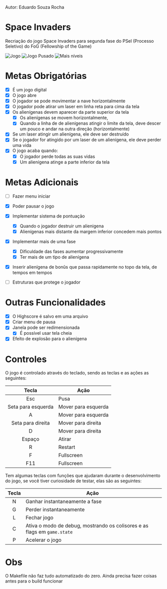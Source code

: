 Autor: Eduardo Souza Rocha

# Space Invaders

Recriação do jogo Space Invaders para segunda fase do PSel (Processo Seletivo)
do FoG (Fellowship of the Game)

![Jogo](screenshots/game.png)
![Jogo Pusado](screenshots/pause.png)
![Mais níveis](screenshots/morelevels.png)

# Metas Obrigatórias
- [X] É um jogo digital
- [X] O jogo abre
- [X] O jogador se pode movimentar a nave horizontalmente
- [X] O jogador pode atirar um laser em linha reta para cima da tela
- [X] Os alienígenas devem aparecer da parte superior da tela
    - [X] Os alienígenas se movem horizontalmente,
    - [X] Quando a linha de de alienígenas atingir o limite da tela,
          deve descer um pouco e andar na outra direção (horizontalmente)
- [X] Se um laser atingir um alienígena, ele deve ser destruído
- [X] Se o jogador for atingido por um laser de um alienígena,
    ele deve perder uma vida
- [X] O jogo acaba quando:
    - [X] O jogador perde todas as suas vidas
    - [X] Um alienígena atinge a parte inferior da tela

# Metas Adicionais
- [ ] Fazer menu iniciar
- [X] Poder pausar o jogo
- [X] Implementar sistema de pontuação
    - [X] Quando o jogador destruir um alienigena
    - [X] Alienígenas mais distante da margem inferior concedem mais pontos
- [X] Implementar mais de uma fase
    - [X] Dificuldade das fases aumentar progressivamente
    - [X] Ter mais de um tipo de alienígena
- [X] Inserir alienígena de bonûs que passa rapidamente no topo da tela,
      de tempos em tempos
- [ ] Estruturas que protege o jogador


# Outras Funcionalidades
- [X] O Highscore é salvo em uma arquivo
- [X] Criar menu de pausa
- [X] Janela pode ser redimensionada
    - [X] É possível usar tela cheia
- [X] Efeito de explosão para o alienígena

# Controles
O jogo é controlado através do teclado,
sendo as teclas e as ações as seguintes:

| Tecla              | Ação                |
|:------------------:|---------------------|
| Esc                | Pusa                |
| Seta para esquerda | Mover para esquerda |
| A                  | Mover para esquerda |
| Seta para direita  | Mover para direita  |
| D                  | Mover para direita  |
| Espaço             | Atirar              |
| R                  | Restart             |
| F                  | Fullscreen          |
| F11                | Fullscreen          |

Tem algumas teclas com funções que ajudaram durante o desenvolvimento do jogo,
se você tiver curiosidade de testar, elas são as seguintes:

| Tecla | Ação                                                                     |
|:-----:|--------------------------------------------------------------------------|
| N     | Ganhar instantaneamente a fase                                           |
| G     | Perder instantaneamente                                                  |
| L     | Fechar jogo                                                              |
| C     | Ativa o modo de debug, mostrando os colisores e as flags em `game.state` |
| P     | Acelerar o jogo                                                          |

# Obs
O Makefile não faz tudo automatizado do zero.
Ainda precisa fazer coisas antes para o build funcionar
